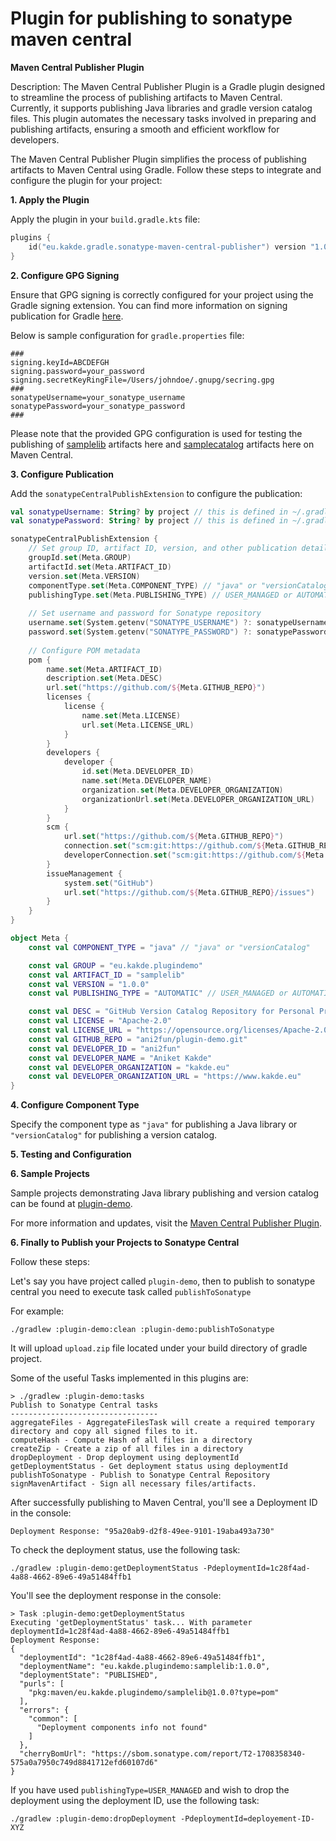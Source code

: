 # Plugin for publishing to sonatype maven central 

**Maven Central Publisher Plugin**

Description:
The Maven Central Publisher Plugin is a Gradle plugin designed to streamline the process of publishing artifacts to Maven Central. Currently, it supports publishing Java libraries and gradle version catalog files.
This plugin automates the necessary tasks involved in preparing and publishing artifacts, ensuring a smooth and efficient workflow for developers.


The Maven Central Publisher Plugin simplifies the process of publishing artifacts to Maven Central using Gradle. Follow these steps to integrate and configure the plugin for your project:

**1. Apply the Plugin**

Apply the plugin in your `build.gradle.kts` file:

```kotlin
plugins {
    id("eu.kakde.gradle.sonatype-maven-central-publisher") version "1.0.0"
}
```

**2. Configure GPG Signing**

Ensure that GPG signing is correctly configured for your project using the Gradle signing extension. You can find more information on signing publication for Gradle [here](https://docs.gradle.org/current/userguide/signing_plugin.html).

Below is sample configuration for `gradle.properties` file:

```properties
###
signing.keyId=ABCDEFGH
signing.password=your_password
signing.secretKeyRingFile=/Users/johndoe/.gnupg/secring.gpg
###
sonatypeUsername=your_sonatype_username
sonatypePassword=your_sonatype_password
###
```

Please note that the provided GPG configuration is used for testing the publishing of [samplelib](https://repo1.maven.org/maven2/eu/kakde/plugindemo/samplelib/) artifacts here and [samplecatalog](https://repo1.maven.org/maven2/eu/kakde/plugindemo/samplecatalog/) artifacts here on Maven Central.

**3. Configure Publication**

Add the `sonatypeCentralPublishExtension` to configure the publication:

```kotlin
val sonatypeUsername: String? by project // this is defined in ~/.gradle/gradle.properties
val sonatypePassword: String? by project // this is defined in ~/.gradle/gradle.properties

sonatypeCentralPublishExtension {
    // Set group ID, artifact ID, version, and other publication details
    groupId.set(Meta.GROUP)
    artifactId.set(Meta.ARTIFACT_ID)
    version.set(Meta.VERSION)
    componentType.set(Meta.COMPONENT_TYPE) // "java" or "versionCatalog"
    publishingType.set(Meta.PUBLISHING_TYPE) // USER_MANAGED or AUTOMATIC
    
    // Set username and password for Sonatype repository
    username.set(System.getenv("SONATYPE_USERNAME") ?: sonatypeUsername)
    password.set(System.getenv("SONATYPE_PASSWORD") ?: sonatypePassword)
    
    // Configure POM metadata
    pom {
        name.set(Meta.ARTIFACT_ID)
        description.set(Meta.DESC)
        url.set("https://github.com/${Meta.GITHUB_REPO}")
        licenses {
            license {
                name.set(Meta.LICENSE)
                url.set(Meta.LICENSE_URL)
            }
        }
        developers {
            developer {
                id.set(Meta.DEVELOPER_ID)
                name.set(Meta.DEVELOPER_NAME)
                organization.set(Meta.DEVELOPER_ORGANIZATION)
                organizationUrl.set(Meta.DEVELOPER_ORGANIZATION_URL)
            }
        }
        scm {
            url.set("https://github.com/${Meta.GITHUB_REPO}")
            connection.set("scm:git:https://github.com/${Meta.GITHUB_REPO}")
            developerConnection.set("scm:git:https://github.com/${Meta.GITHUB_REPO}")
        }
        issueManagement {
            system.set("GitHub")
            url.set("https://github.com/${Meta.GITHUB_REPO}/issues")
        }
    }
}

object Meta {
    const val COMPONENT_TYPE = "java" // "java" or "versionCatalog"

    const val GROUP = "eu.kakde.plugindemo"
    const val ARTIFACT_ID = "samplelib"
    const val VERSION = "1.0.0"
    const val PUBLISHING_TYPE = "AUTOMATIC" // USER_MANAGED or AUTOMATIC

    const val DESC = "GitHub Version Catalog Repository for Personal Projects based on Gradle"
    const val LICENSE = "Apache-2.0"
    const val LICENSE_URL = "https://opensource.org/licenses/Apache-2.0"
    const val GITHUB_REPO = "ani2fun/plugin-demo.git"
    const val DEVELOPER_ID = "ani2fun"
    const val DEVELOPER_NAME = "Aniket Kakde"
    const val DEVELOPER_ORGANIZATION = "kakde.eu"
    const val DEVELOPER_ORGANIZATION_URL = "https://www.kakde.eu"
}

```

**4. Configure Component Type**

Specify the component type as `"java"` for publishing a Java library or `"versionCatalog"` for publishing a version catalog.

**5. Testing and Configuration**

**6. Sample Projects**

Sample projects demonstrating Java library publishing and version catalog can be found at [plugin-demo](https://github.com/ani2fun/plugin-demo).

For more information and updates, visit the [Maven Central Publisher Plugin](https://github.com/ani2fun/plugin-demo).


**6. Finally to Publish your Projects to Sonatype Central**

Follow these steps:

Let's say you have project called `plugin-demo`, then to publish to sonatype central you need to execute task called `publishToSonatype`

For example:
```console
./gradlew :plugin-demo:clean :plugin-demo:publishToSonatype
```

It will upload `upload.zip` file located under your build directory of gradle project.

Some of the useful Tasks implemented in this plugins are:
```console
> ./gradlew :plugin-demo:tasks
Publish to Sonatype Central tasks
---------------------------------
aggregateFiles - AggregateFilesTask will create a required temporary directory and copy all signed files to it.
computeHash - Compute Hash of all files in a directory
createZip - Create a zip of all files in a directory
dropDeployment - Drop deployment using deploymentId
getDeploymentStatus - Get deployment status using deploymentId
publishToSonatype - Publish to Sonatype Central Repository
signMavenArtifact - Sign all necessary files/artifacts.
```

After successfully publishing to Maven Central, you'll see a Deployment ID in the console:

```console
Deployment Response: "95a20ab9-d2f8-49ee-9101-19aba493a730"
```

To check the deployment status, use the following task:

```console
./gradlew :plugin-demo:getDeploymentStatus -PdeploymentId=1c28f4ad-4a88-4662-89e6-49a51484ffb1
```

You'll see the deployment response in the console:
```console
> Task :plugin-demo:getDeploymentStatus
Executing 'getDeploymentStatus' task... With parameter deploymentId=1c28f4ad-4a88-4662-89e6-49a51484ffb1
Deployment Response:
{
  "deploymentId": "1c28f4ad-4a88-4662-89e6-49a51484ffb1",
  "deploymentName": "eu.kakde.plugindemo:samplelib:1.0.0",
  "deploymentState": "PUBLISHED",
  "purls": [
    "pkg:maven/eu.kakde.plugindemo/samplelib@1.0.0?type=pom"
  ],
  "errors": {
    "common": [
      "Deployment components info not found"
    ]
  },
  "cherryBomUrl": "https://sbom.sonatype.com/report/T2-1708358340-575a0a7950c749d8841712efd60107d6"
}

```

If you have used `publishingType=USER_MANAGED` and wish to drop the deployment using the deployment ID, use the following task: 
```console
./gradlew :plugin-demo:dropDeployment -PdeploymentId=deployement-ID-XYZ
```